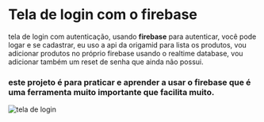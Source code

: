 <h1>Tela de login com o firebase</h1>
<p>tela de login com autenticação, usando <b>firebase</b> para autenticar, você pode logar e se cadastrar, eu uso a api da origamid para lista os produtos, vou adicionar produtos no próprio firebase usando o realtime database, vou adicionar também um reset de senha que ainda não possui.</p>
<h3>este projeto é para praticar e aprender a usar o firebase que é uma ferramenta muito importante que facilita muito.</h3>

![tela de login](https://user-images.githubusercontent.com/102924541/198695163-eb9f9367-09ec-4f74-b223-999e6451b6a8.png)
